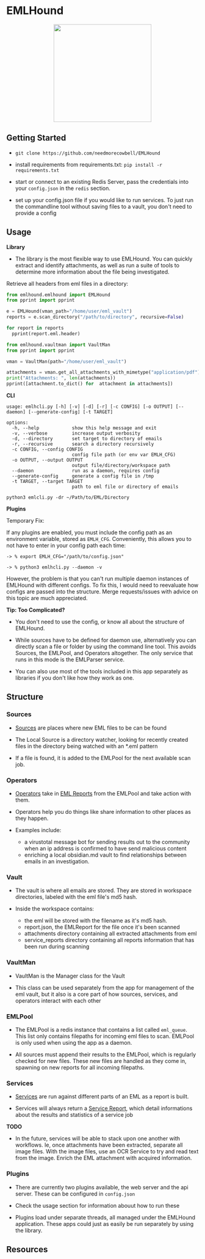 # EMLHound

<p align="center"><img width="256px" src="https://user-images.githubusercontent.com/7833164/171084979-e8b46868-e94f-4a2d-9e9a-db4f03858f30.png" align="middle"></p>

## Getting Started

- `git clone https://github.com/needmorecowbell/EMLHound` 

- install requirements from requirements.txt: `pip install -r requirements.txt`
- start or connect to an existing Redis Server, pass the credentials into your `config.json` in the `redis` section. 
- set up your config.json file if you would like to run services. To just run the commandline tool without saving files to a vault, you don't need to provide a config


## Usage


**Library**

- The library is the most flexible way to use EMLHound. You can quickly extract and identify attachments, as well as run a suite of tools to determine more information about the file being investigated. 

Retrieve all headers from eml files in a directory:

```python
from emlhound.emlhound import EMLHound
from pprint import pprint

e = EMLHound(vman_path="/home/user/eml_vault")
reports = e.scan_directory("/path/to/directory", recursive=False)

for report in reports
  pprint(report.eml.header)

```

```python
from emlhound.vaultman import VaultMan
from pprint import pprint

vman = VaultMan(path="/home/user/eml_vault")

attachments = vman.get_all_attachments_with_mimetype("application/pdf")
print("Attachments: ", len(attachments))
pprint([attachment.to_dict() for  attachment in attachments])

```

**CLI**

```
usage: emlhcli.py [-h] [-v] [-d] [-r] [-c CONFIG] [-o OUTPUT] [--daemon] [--generate-config] [-t TARGET]

options:
  -h, --help            show this help message and exit
  -v, --verbose         increase output verbosity
  -d, --directory       set target to directory of emails
  -r, --recursive       search a directory recursively
  -c CONFIG, --config CONFIG
                        config file path (or env var EMLH_CFG)
  -o OUTPUT, --output OUTPUT
                        output file/directory/workspace path
  --daemon              run as a daemon, requires config
  --generate-config     generate a config file in /tmp
  -t TARGET, --target TARGET
                        path to eml file or directory of emails
```

`python3 emlcli.py -dr ~/Path/to/EML/Directory`


**Plugins**

Temporary Fix:

If any plugins are enabled, you must include the config path as an environment variable, stored as `EMLH_CFG`. Conveniently, this allows you to not have to enter in your config path each time: 

`-> % export EMLH_CFG="/path/to/config.json"`

`-> % python3 emlhcli.py --daemon -v`

However, the problem is that you can't run multiple daemon instances of EMLHound with different configs. To fix this, I would need to reevaluate how configs are passed into the structure. Merge requests/issues with advice on this topic are much appreciated.


**Tip: Too Complicated?**

- You don't need to use the config, or know all about the structure of EMLHound.

-  While sources have to be defined for daemon use, alternatively you can directly scan a file or folder by using the command line tool. This avoids Sources, the EMLPool, and Operators altogether. The only service that runs in this mode is the EMLParser service.

- You can also use most of the tools included in this app separately as libraries if you don't like how they work as one.


## Structure

### Sources

- [Sources](docs/Sources/README.md) are places where new EML files to be  can be found

- The Local Source is a directory watcher, looking for recently created files in the directory being watched with an *.eml pattern

- If a file is found, it is added to the EMLPool for the next available scan job.

### Operators

- [Operators](docs/Operators/README.md) take in [EML Reports](docs/Reports) from the EMLPool and take action with them. 
- Operators help you do things like share information to other places as they happen.

- Examples include:
  - a virustotal message bot for sending results out to the community when an ip address is confirmed to have send malicious content
  - enriching a local obsidian.md vault to find relationships between emails in an investigation.

### Vault

- The vault is where all emails are stored. They are stored in workspace directories, labeled with the eml file's md5 hash.

- Inside the workspace contains:
  - the eml will be stored with the filename as it's md5 hash.
  - report.json, the EMLReport for the file once it's been scanned
  - attachments directory containing all extracted attachments from eml
  - service_reports directory containing all reports information that has been run during scanning

### VaultMan
 
 - VaultMan is the Manager class for the Vault
 
 - This class can be used separately from the app for management of the eml vault, but it also is a core part of how sources, services, and operators interact with each other

### EMLPool
  
  - The EMLPool is a redis instance that contains a list called `eml_queue`. This list only contains filepaths for incoming eml files to scan. EMLPool is only used when using the app as a daemon.

  - All sources must append their results to the EMLPool, which is regularly checked for new files. These new files are handled as they come in, spawning on new reports for all incoming filepaths.
### Services 

- [Services](docs/Services/README.md) are run against different parts of an EML as a report is built.

- Services will always return a [Service Report](docs/Reports), which detail informations about the results and statistics of a service job

**TODO**
- In the future, services will be able to stack upon one another with workflows. Ie, once attachments have been extracted, separate all image files. With the image files, use an OCR Service to try and read text from the image. Enrich the EML attachment with acquired information.


### Plugins

- There are currently two plugins available, the web server and the api server. These can be configured in `config.json`

- Check the usage section for information abouut how to run these

- Plugins load under separate threads, all managed under the EMLHound application. These apps could just as easily be run separately by using the library.


## Resources

[]()



